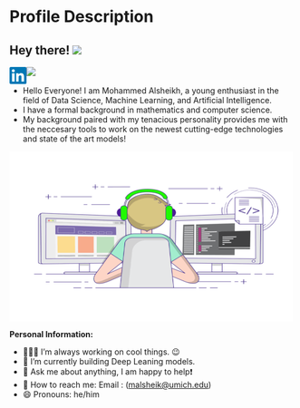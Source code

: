 # Profile Description
## Hey there! <img src="https://media.giphy.com/media/hvRJCLFzcasrR4ia7z/giphy.gif" width="25px">


<a href="https://www.linkedin.com/in/021517">
  <img align="left" alt="My LinkdeIn" width="30px" src="https://github.com/malsheikcomp/malsheikcomp/blob/main/assets/linkedin.svg" />
</a>

![](https://visitor-badge.glitch.me/badge?page_id=malsheikcomp)
<br/>

- Hello Everyone! I am Mohammed Alsheikh, a young enthusiast in the field of Data Science, Machine Learning, and Artificial Intelligence.
- I have a formal background in mathematics and computer science.
- My background paired with my tenacious personality provides me with the neccesary tools to work on the newest cutting-edge technologies and state of the art models!

<img align="center" alt="GIF" src="https://github.com/malsheikcomp/malsheikcomp/blob/main/assets/coding-freak.gif" width="500" height="300" />

**Personal Information:**
- 👨🏽‍💻 I’m always working on cool things. :wink:
- 🌱 I’m currently building Deep Leaning models.
- 💬 Ask me about anything, I am happy to help❗
- 📧 How to reach me: Email : (malsheik@umich.edu)
- 😄 Pronouns: he/him

